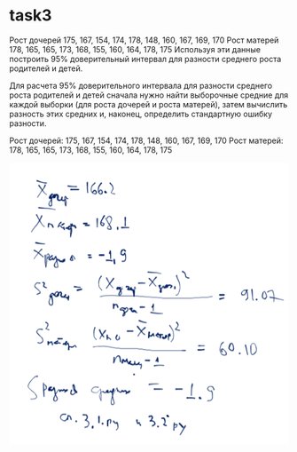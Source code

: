 # task3

Рост дочерей 175, 167, 154, 174, 178, 148, 160, 167, 169, 170 Рост матерей  178, 165, 165, 173, 168, 155, 160, 164, 178, 175 Используя эти данные построить 95% доверительный интервал для разности среднего роста родителей и детей.

Для расчета 95% доверительного интервала для разности среднего роста родителей и детей сначала нужно найти выборочные средние для каждой выборки (для роста дочерей и роста матерей), затем вычислить разность этих средних и, наконец, определить стандартную ошибку разности.

Рост дочерей: 175, 167, 154, 174, 178, 148, 160, 167, 169, 170
Рост матерей: 178, 165, 165, 173, 168, 155, 160, 164, 178, 175

![решение](6.3..png)
